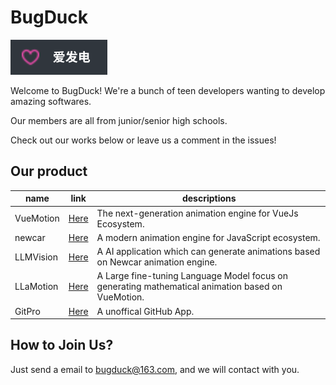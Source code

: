 # BugDuck

[![Funding](../funding.svg)](https://afdian.net/a/newcar)

Welcome to BugDuck! We're a bunch of teen developers wanting to develop amazing softwares.

Our members are all from junior/senior high schools.

Check out our works below or leave us a comment in the issues!

## Our product

| name | link | descriptions |
|  -   | -    |    -         |
| VueMotion | [Here](https://github.com/Bug-Duck/vuemotion) | The next-generation animation engine for VueJs Ecosystem. |
| newcar | [Here](https://github.com/dromara/newcar) | A modern animation engine for JavaScript ecosystem. |
| LLMVision | [Here](https://github.com/Bug-Duck/LLMVision) | A AI application which can generate animations based on Newcar animation engine. |
| LLaMotion | [Here](https://github.com/Bug-Duck/LLAMotion) | A Large fine-tuning Language Model focus on generating mathematical animation based on VueMotion. |
| GitPro | [Here](https://github.com/Bug-Duck/gitpro) | A unoffical GitHub App. |

## How to Join Us?

Just send a email to bugduck@163.com, and we will contact with you.
